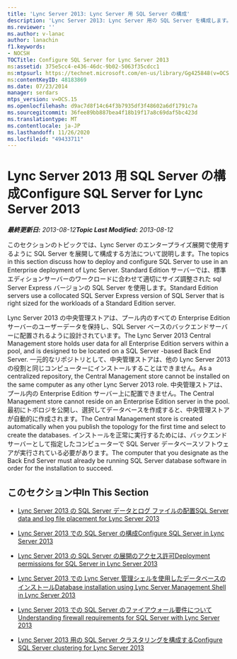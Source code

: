 ```yaml
---
title: 'Lync Server 2013: Lync Server 用 SQL Server の構成'
description: 'Lync Server 2013: Lync Server 用の SQL Server を構成します。'
ms.reviewer: ''
ms.author: v-lanac
author: lanachin
f1.keywords:
- NOCSH
TOCTitle: Configure SQL Server for Lync Server 2013
ms:assetid: 375e5cc4-e436-46dc-9b02-5063f35cdcc1
ms:mtpsurl: https://technet.microsoft.com/en-us/library/Gg425848(v=OCS.15)
ms:contentKeyID: 48183869
ms.date: 07/23/2014
manager: serdars
mtps_version: v=OCS.15
ms.openlocfilehash: d9ac7d8f14c64f3b7935df3f48602a6df1791c7a
ms.sourcegitcommit: 36fee89bb887bea4f18b19f17a8c69daf5bc423d
ms.translationtype: MT
ms.contentlocale: ja-JP
ms.lasthandoff: 11/26/2020
ms.locfileid: "49433711"
---
```

# <a name="configure-sql-server-for-lync-server-2013"></a><span data-ttu-id="c284f-103">Lync Server 2013 用 SQL Server の構成</span><span class="sxs-lookup"><span data-stu-id="c284f-103">Configure SQL Server for Lync Server 2013</span></span>

<div data-xmlns="http://www.w3.org/1999/xhtml">

<div class="topic" data-xmlns="http://www.w3.org/1999/xhtml" data-msxsl="urn:schemas-microsoft-com:xslt" data-cs="https://msdn.microsoft.com/">

<div data-asp="https://msdn2.microsoft.com/asp">



</div>

<div id="mainSection">

<div id="mainBody"><span data-ttu-id="c284f-104">

<span> </span></span><span class="sxs-lookup"><span data-stu-id="c284f-104">

<span> </span></span></span>

<span data-ttu-id="c284f-105">_**最終更新日:** 2013-08-12_</span><span class="sxs-lookup"><span data-stu-id="c284f-105">_**Topic Last Modified:** 2013-08-12_</span></span>

<span data-ttu-id="c284f-106">このセクションのトピックでは、Lync Server のエンタープライズ展開で使用するように SQL Server を展開して構成する方法について説明します。</span><span class="sxs-lookup"><span data-stu-id="c284f-106">The topics in this section discuss how to deploy and configure SQL Server to use in an Enterprise deployment of Lync Server.</span></span> <span data-ttu-id="c284f-107">Standard Edition サーバーでは、標準エディションサーバーのワークロードに合わせて適切にサイズ調整された sql Server Express バージョンの SQL Server を使用します。</span><span class="sxs-lookup"><span data-stu-id="c284f-107">Standard Edition servers use a collocated SQL Server Express version of SQL Server that is right sized for the workloads of a Standard Edition server.</span></span>

<span data-ttu-id="c284f-108">Lync Server 2013 の中央管理ストアは、プール内のすべての Enterprise Edition サーバーのユーザーデータを保持し、SQL Server ベースのバックエンドサーバーに配置されるように設計されています。</span><span class="sxs-lookup"><span data-stu-id="c284f-108">The Lync Server 2013 Central Management store holds user data for all Enterprise Edition servers within a pool, and is designed to be located on a SQL Server -based Back End Server.</span></span> <span data-ttu-id="c284f-109">一元的なリポジトリとして、中央管理ストアは、他の Lync Server 2013 の役割と同じコンピューターにインストールすることはできません。</span><span class="sxs-lookup"><span data-stu-id="c284f-109">As a centralized repository, the Central Management store cannot be installed on the same computer as any other Lync Server 2013 role.</span></span> <span data-ttu-id="c284f-110">中央管理ストアは、プール内の Enterprise Edition サーバー上に配置できません。</span><span class="sxs-lookup"><span data-stu-id="c284f-110">The Central Management store cannot reside on an Enterprise Edition server in the pool.</span></span> <span data-ttu-id="c284f-111">最初にトポロジを公開し、選択してデータベースを作成すると、中央管理ストアが自動的に作成されます。</span><span class="sxs-lookup"><span data-stu-id="c284f-111">The Central Management store is created automatically when you publish the topology for the first time and select to create the databases.</span></span> <span data-ttu-id="c284f-112">インストールを正常に実行するためには、バックエンドサーバーとして指定したコンピューターで SQL Server データベースソフトウェアが実行されている必要があります。</span><span class="sxs-lookup"><span data-stu-id="c284f-112">The computer that you designate as the Back End Server must already be running SQL Server database software in order for the installation to succeed.</span></span>

<div>

## <a name="in-this-section"></a><span data-ttu-id="c284f-113">このセクション中</span><span class="sxs-lookup"><span data-stu-id="c284f-113">In This Section</span></span>

  - [<span data-ttu-id="c284f-114">Lync Server 2013 の SQL Server データとログ ファイルの配置</span><span class="sxs-lookup"><span data-stu-id="c284f-114">SQL Server data and log file placement for Lync Server 2013</span></span>](lync-server-2013-sql-server-data-and-log-file-placement.md)

  - [<span data-ttu-id="c284f-115">Lync Server 2013 での SQL Server の構成</span><span class="sxs-lookup"><span data-stu-id="c284f-115">Configure SQL Server in Lync Server 2013</span></span>](lync-server-2013-configure-sql-server.md)

  - [<span data-ttu-id="c284f-116">Lync Server 2013 の SQL Server の展開のアクセス許可</span><span class="sxs-lookup"><span data-stu-id="c284f-116">Deployment permissions for SQL Server in Lync Server 2013</span></span>](lync-server-2013-deployment-permissions-for-sql-server.md)

  - [<span data-ttu-id="c284f-117">Lync Server 2013 での Lync Server 管理シェルを使用したデータベースのインストール</span><span class="sxs-lookup"><span data-stu-id="c284f-117">Database installation using Lync Server Management Shell in Lync Server 2013</span></span>](lync-server-2013-database-installation-using-lync-server-management-shell.md)

  - [<span data-ttu-id="c284f-118">Lync Server 2013 での SQL Server のファイアウォール要件について</span><span class="sxs-lookup"><span data-stu-id="c284f-118">Understanding firewall requirements for SQL Server with Lync Server 2013</span></span>](lync-server-2013-understanding-firewall-requirements-for-sql-server.md)

  - [<span data-ttu-id="c284f-119">Lync Server 2013 用の SQL Server クラスタリングを構成する</span><span class="sxs-lookup"><span data-stu-id="c284f-119">Configure SQL Server clustering for Lync Server 2013</span></span>](lync-server-2013-configure-sql-server-clustering.md)

<span data-ttu-id="c284f-120"></div>

</div>

<span> </span>

</div>

</div>

</span><span class="sxs-lookup"><span data-stu-id="c284f-120"></div>

</div>

<span> </span>

</div>

</div>

</span></span></div>

